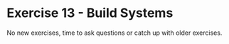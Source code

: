 # Exercise 13 - Build Systems

No new exercises, time to ask questions or catch up with older exercises.